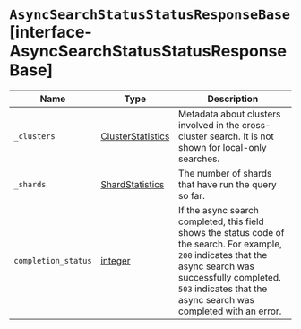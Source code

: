 # `AsyncSearchStatusStatusResponseBase` [interface-AsyncSearchStatusStatusResponseBase]

| Name | Type | Description |
| - | - | - |
| `_clusters` | [ClusterStatistics](./ClusterStatistics.md) | Metadata about clusters involved in the cross-cluster search. It is not shown for local-only searches. |
| `_shards` | [ShardStatistics](./ShardStatistics.md) | The number of shards that have run the query so far. |
| `completion_status` | [integer](./integer.md) | If the async search completed, this field shows the status code of the search. For example, `200` indicates that the async search was successfully completed. `503` indicates that the async search was completed with an error. |
